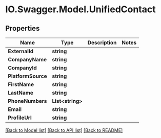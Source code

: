 # IO.Swagger.Model.UnifiedContact
## Properties

Name | Type | Description | Notes
------------ | ------------- | ------------- | -------------
**ExternalId** | **string** |  | 
**CompanyName** | **string** |  | 
**CompanyId** | **string** |  | 
**PlatformSource** | **string** |  | 
**FirstName** | **string** |  | 
**LastName** | **string** |  | 
**PhoneNumbers** | **List&lt;string&gt;** |  | 
**Email** | **string** |  | 
**ProfileUrl** | **string** |  | 

[[Back to Model list]](../README.md#documentation-for-models) [[Back to API list]](../README.md#documentation-for-api-endpoints) [[Back to README]](../README.md)

